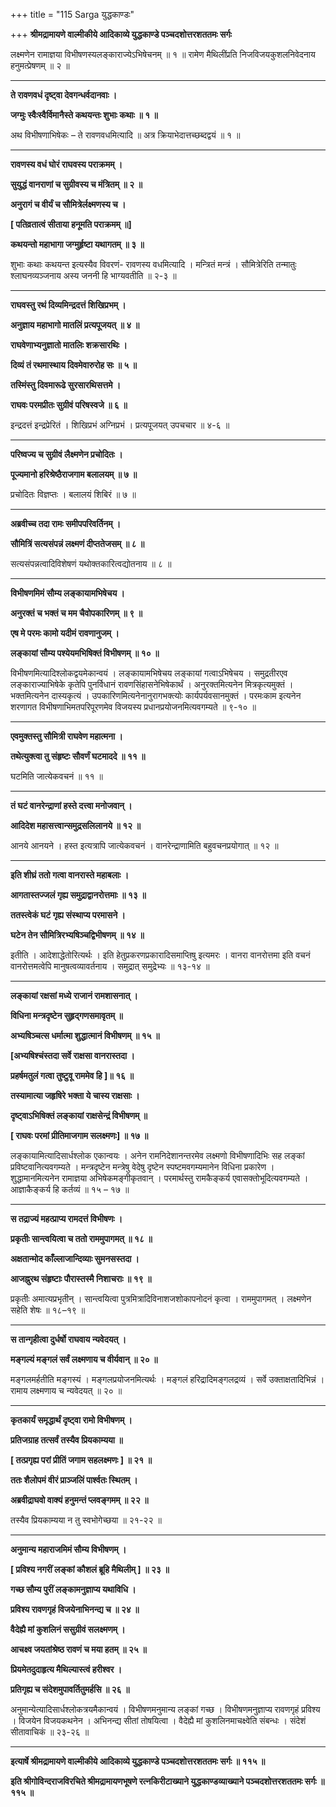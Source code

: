 +++
title = "115 Sarga युद्धकाण्डः"

+++
**श्रीमद्रामायणे वाल्मीकीये आदिकाव्ये युद्धकाण्डे पञ्चदशोत्तरशततमः सर्गः**

लक्ष्मणेन रामाज्ञया विभीषणस्यलङ्काराज्येऽभिषेचनम् ॥ १ ॥ रामेण मैथिलींप्रति निजविजयकुशलनिवेदनाय हनुमत्प्रेषणम् ॥ २ ॥

****

**ते रावणवधं दृष्ट्वा देवगन्धर्वदानवाः ।**

**जग्मुः स्वैःस्वैर्विमानैस्ते कथयन्तः शुभाः कथाः ॥ १ ॥**

अथ विभीषणाभिषेकः – ते रावणवधमित्यादि ॥ अत्र क्रियाभेदात्तच्छब्दद्वयं ॥ १ ॥

****

**रावणस्य वधं घोरं राघवस्य पराक्रमम् ।**

**सुयुद्धं वानराणां च सुग्रीवस्य च मंत्रितम् ॥ २ ॥**

**अनुरागं च वीर्यं च सौमित्रेर्लक्ष्मणस्य च ।**

**\[ पतिव्रतात्वं सीताया हनूमति पराक्रमम् ॥\]**

**कथयन्तो महाभागा जग्मुर्हृष्टा यथागतम् ॥ ३ ॥**

शुभाः कथाः कथयन्त इत्यस्यैव विवरणं- रावणस्य वधमित्यादि । मन्त्रितं मन्त्रं । सौमित्रेरिति तन्मातुः श्लाघनव्यञ्जनाय अस्य जननी हि भाग्यवतीति ॥ २-३ ॥

****

**राघवस्तु रथं दिव्यमिन्द्रदत्तं शिखिप्रभम् ।**

**अनुज्ञाय महाभागो मातलिं प्रत्यपूजयत् ॥ ४ ॥**

**राघवेणाभ्यनुज्ञातो मातलिः शक्रसारथिः ।**

**दिव्यं तं रथमास्थाय दिवमेवारुरोह सः ॥ ५ ॥**

**तस्मिंस्तु दिवमारूढे सुरसारथिसत्तमे ।**

**राघवः परमप्रीतः सुग्रीवं परिषस्वजे ॥ ६ ॥**

इन्द्रदत्तं इन्द्रप्रेरितं । शिखिप्रभं अग्निप्रभं । प्रत्यपूजयत् उपचचार ॥ ४-६ ॥

****

**परिष्वज्य च सुग्रीवं लैक्ष्मणेन प्रचोदितः ।**

**पूज्यमानो हरिश्रेष्ठैराजगाम बलालयम् ॥ ७ ॥**

प्रचोदितः विज्ञप्तः । बलालयं शिबिरं ॥ ७ ॥

****

**अब्रवीच्च तदा रामः समीपपरिवर्तिनम् ।**

**सौमित्रिं सत्यसंपन्नं लक्ष्मणं दीप्ततेजसम् ॥ ८ ॥**

सत्यसंपन्नत्वादिविशेषणं यथोक्तकारित्वद्योतनाय ॥ ८ ॥

****

**विभीषणमिमं सौम्य लङ्कायामभिषेचय ।**

**अनुरक्तं च भक्तं च मम चैवोपकारिणम् ॥ ९ ॥**

**एष मे परमः कामो यदीमं रावणानुजम् ।**

**लङ्कायां सौम्य पश्येयमभिषिक्तं विभीषणम् ॥ १० ॥**

विभीषणमित्यादिश्लोकद्वयमेकान्वयं । लङ्कायामभिषेचय लङ्कायां गत्वाऽभिषेचय । समुद्रतीरएव लङ्काराज्याभिषेके कृतेपि पुनर्विधानं रावणसिंहासनेभिषेकार्थं । अनुरक्तमित्यनेन मित्रकृत्यमुक्तं । भक्तमित्यनेन दास्यकृत्यं । उपकारिणमित्यनेनानुरागभक्त्योः कार्यपर्यवसानमुक्तं । परमःकाम इत्यनेन शरणागत विभीषणाभिमतपरिपूरणमेव विजयस्य प्रधानप्रयोजनमित्यवगम्यते ॥ ९-१० ॥

****

**एवमुक्तस्तु सौमित्री राघवेण महात्मना ।**

**तथेत्युक्त्वा तु संहृष्टः सौवर्णं घटमाददे ॥ ११ ॥**

घटमिति जात्येकवचनं ॥ ११ ॥

****

**तं घटं वानरेन्द्राणां हस्ते दत्त्वा मनोजवान् ।**

**आदिदेश महासत्त्वान्समुद्रसलिलानये ॥ १२ ॥**

आनये आनयने । हस्त इत्यत्रापि जात्येकवचनं । वानरेन्द्राणामिति बहुवचनप्रयोगात् ॥ १२ ॥

****

**इति शीघ्रं ततो गत्वा वानरास्ते महाबलाः ।**

**आगतास्तज्जलं गृह्य समुद्राद्वानरोत्तमाः ॥ १३ ॥**

**ततस्त्वेकं घटं गृह्य संस्थाप्य परमासने ।**

**घटेन तेन सौमित्रिरभ्यषिञ्चद्विभीषणम् ॥ १४ ॥**

इतीति । आदेशाद्धेतोरित्यर्थः । इति हेतुप्रकरणप्रकारादिसमाप्तिषु इत्यमरः । वानरा वानरोत्तमा इति वचनं वानरोत्तमत्वेपि मानुषत्वव्यावर्तनाय । समुद्रात् समुद्रेभ्यः ॥ १३-१४ ॥

****

**लङ्कायां रक्षसां मध्ये राजानं रामशासनात् ।**

**विधिना मन्त्रदृष्टेन सुहृद्गणसमावृतम् ॥**

**अभ्यषिञ्चत्स धर्मात्मा शुद्धात्मानं विभीषणम् ॥ १५ ॥**

**\[अभ्यषिश्चंस्तदा सर्वे राक्षसा वानरास्तदा ।**

**प्रहर्षमतुलं गत्वा तुष्टुवू राममेव हि \]॥ १६ ॥**

**तस्यामात्या जहृषिरे भक्ता ये चास्य राक्षसाः ।**

**दृष्ट्वाऽभिषिक्तं लङ्कायां राक्षसेन्द्रं विभीषणम् ॥**

**\[ राघवः परमां प्रीतिमाजगाम सलक्ष्मणः\] ॥ १७ ॥**

लङ्कायामित्यादिसार्धश्लोक एकान्वयः । अनेन रामनिदेशानन्तरमेव लक्ष्मणो विभीषणादिभिः सह लङ्कां प्रविष्टवानित्यवगम्यते । मन्त्रदृष्टेन मन्त्रेषु वेदेषु दृष्टेन स्पष्टमवगम्यमानेन विधिना प्रकारेण । शुद्धामानमित्यनेन रामाज्ञया अभिषेकमङ्गीकृतवान् । परमार्थस्तु रामकैङ्कर्य एवासक्तोभूदित्यवगम्यते । आज्ञाकैङ्कर्य हि कर्तव्यं ॥ १५ – १७ ॥

****

**स तद्राज्यं महत्प्राप्य रामदत्तं विभीषणः ।**

**प्रकृतीः सान्त्वयित्वा च ततो राममुपागमत् ॥ १८ ॥**

**अक्षतान्मोद काँल्लाजान्दिव्याः सुमनसस्तदा ।**

**आजह्नुरथ संहृष्टाः पौरास्तस्मै निशाचराः ॥ १९ ॥**

प्रकृतीः अमात्यप्रभृतीन् । सान्त्वयित्वा पुत्रमित्रादिविनाशजशोकापनोदनं कृत्वा । राममुपागमत् । लक्ष्मणेन सहेति शेषः ॥ १८–१९ ॥

****

**स तान्गृहीत्वा दुर्धर्षो राघवाय न्यवेदयत् ।**

**मङ्गल्यं मङ्गलं सर्वं लक्ष्मणाय च वीर्यवान् ॥ २० ॥**

मङ्गलमर्हतीति मङ्गस्यं । मङ्गलप्रयोजनमित्यर्थः । मङ्गलं हरिद्रादिमङ्गलद्रव्यं । सर्वे उक्ताक्षतादिभिन्नं । रामाय लक्ष्मणाय च न्यवेदयत् ॥ २० ॥

****

**कृतकार्यं समृद्धार्थं दृष्ट्वा रामो विभीषणम् ।**

**प्रतिजग्राह तत्सर्वं तस्यैव प्रियकाम्यया ॥**

**\[ तत्प्रगृह्य परां प्रीतिं जगाम सहलक्ष्मणः \] ॥ २१ ॥**

**ततः शैलोपमं वीरं प्राञ्जलिं पार्श्वतः स्थितम् ।**

**अब्रवीद्राघवो वाक्यं हनुमन्तं प्लवङ्गमम् ॥ २२ ॥**

तस्यैव प्रियकाम्यया न तु स्वभोगेच्छया ॥ २१-२२ ॥

****

**अनुमान्य महाराजमिमं सौम्य विभीषणम् ।**

**\[ प्रविश्य नगरीं लङ्कां कौशलं ब्रूहि मैथिलीम् \] ॥ २३ ॥**

**गच्छ सौम्य पुरीं लङ्कामनुज्ञाप्य यथाविधि ।**

**प्रविश्य रावणगृहं विजयेनाभिनन्द्य च ॥ २४ ॥**

**वैदेह्यै मां कुशलिनं ससुग्रीवं सलक्ष्मणम् ।**

**आचक्ष्व जयतांश्रेष्ठ रावणं च मया हतम् ॥ २५ ॥**

**प्रियमेतदुदाहृत्य मैथिल्यास्त्वं हरीश्वर ।**

**प्रतिगृह्य च संदेशमुपावर्तितुमर्हसि ॥ २६ ॥**

अनुमान्येत्यादिसार्धश्लोकत्रयमैकान्वयं । विभीषणमनुमान्य लङ्कां गच्छ । विभीषणमनुज्ञाप्य रावणगृहं प्रविश्य । विजयेन विजयकथनेन । अभिनन्द्य सीतां तोषयित्वा । वैदेह्यै मां कुशलिनमाचक्ष्वेति संबन्धः । संदेशं सीतावाचिकं ॥ २३-२६ ॥

****

**इत्यार्षे श्रीमद्रामायणे वाल्मीकीये आदिकाव्ये युद्धकाण्डे पञ्चदशोत्तरशततमः सर्गः ॥ ११५ ॥**

**इति श्रीगोविन्दराजविरचिते श्रीमद्रामायणभूषणे रत्नकिरीटाख्याने युद्धकाण्डव्याख्याने पञ्चदशोत्तरशततमः सर्गः ॥ ११५ ॥**
